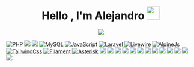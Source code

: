 <h1 align="center">Hello , I'm Alejandro <a href="#"><img src="https://media.giphy.com/media/hvRJCLFzcasrR4ia7z/giphy.gif" width="35"></a></h1>
<p align="center">
  <a href="#"><img src="https://readme-typing-svg.herokuapp.com?font=Time+New+Roman&color=%23C8BE25&size=25&center=true&vCenter=true&width=600&height=100&lines=Software+Engineer+@amvsoft.tech;Computer+Science;Competitive+Programmer;Always+learning+new+things;PHP+Laravel+developer;from+Peru+🇵🇪"></a>
</p>

<p dir="auto"><a target="_blank" href="https://www.php.net"><img src="https://camo.githubusercontent.com/da71eb697a11fbc1b7d85935165c1bd169f062d99d29d79e81b2fd1e897d2c96/68747470733a2f2f696d672e736869656c64732e696f2f62616467652f2d5048502d3761383662383f7374796c653d666f722d7468652d6261646765266c6f676f3d706870266c6f676f436f6c6f723d7768697465" alt="PHP" data-canonical-src="https://img.shields.io/badge/-PHP-7a86b8?style=for-the-badge&amp;logo=php&amp;logoColor=white" style="max-width: 100%;"></a>
<a target="_blank" rel="noopener noreferrer nofollow" href="https://www.perl.org"><img src="https://img.shields.io/badge/Perl-39457E?style=for-the-badge&logo=perl&logoColor=white" data-canonical-src="https://img.shields.io/badge/Perl-39457E?style=for-the-badge&logo=perl&logoColor=white" style="max-width: 100%;"></a>
<a target="_blank" rel="noopener noreferrer nofollow" href="https://www.python.org"><img src="https://camo.githubusercontent.com/0d0779a129f1dcf6c31613b701fe0646fd4e4d2ed2a7cbd61b27fd5514baa938/68747470733a2f2f696d672e736869656c64732e696f2f62616467652f707974686f6e2d3336373041303f7374796c653d666f722d7468652d6261646765266c6f676f3d707974686f6e266c6f676f436f6c6f723d666664643534" data-canonical-src="https://img.shields.io/badge/python-3670A0?style=for-the-badge&amp;logo=python&amp;logoColor=ffdd54" style="max-width: 100%;"></a>
<a target="_blank" href="https://www.mysql.com"><img src="https://camo.githubusercontent.com/6fe25a24f16fa7490ca0fd38ea3a0c453734c4c943a03efd48feffa34b1cb933/68747470733a2f2f696d672e736869656c64732e696f2f62616467652f4d7953514c2d3365366539333f7374796c653d666f722d7468652d6261646765266c6f676f3d6d7973716c266c6f676f436f6c6f723d7768697465" alt="MySQL" data-canonical-src="https://img.shields.io/badge/MySQL-3e6e93?style=for-the-badge&amp;logo=mysql&amp;logoColor=white" style="max-width: 100%;"></a>
<a target="_blank" rel="noopener noreferrer nofollow" href="https://developer.mozilla.org/es/docs/Web/JavaScript"><img src="https://camo.githubusercontent.com/5b2f7ac4acd0f2bfab5df4d7bae9634c5cb9dfc17cb06020623989980e0b9a2f/68747470733a2f2f696d672e736869656c64732e696f2f62616467652f4a532d4637444631453f7374796c653d666f722d7468652d6261646765266c6f676f3d6a617661736372697074266c6f676f436f6c6f723d7768697465" alt="JavaScript" data-canonical-src="https://img.shields.io/badge/JS-F7DF1E?style=for-the-badge&amp;logo=javascript&amp;logoColor=white" style="max-width: 100%;"></a>
<a target="_blank" rel="noopener noreferrer nofollow" href="https://laravel.com"><img src="https://camo.githubusercontent.com/70c54b827af8a91415bd003a148dcd59b4152a44738fe7a827856e0a86832c15/68747470733a2f2f696d672e736869656c64732e696f2f62616467652f4c61726176656c2d6639333232633f7374796c653d666f722d7468652d6261646765266c6f676f3d6c61726176656c266c6f676f436f6c6f723d7768697465" alt="Laravel" data-canonical-src="https://img.shields.io/badge/Laravel-f9322c?style=for-the-badge&amp;logo=laravel&amp;logoColor=white" style="max-width: 100%;"></a>
<a target="_blank" rel="noopener noreferrer nofollow" href="https://laravel-livewire.com"><img src="https://camo.githubusercontent.com/b2a66bcf88fcb137d78827be9c38d5d90c1ed25c485d87c08e1b5f35efd10be4/68747470733a2f2f696d672e736869656c64732e696f2f62616467652f4c697665776972652d6662373061393f7374796c653d666f722d7468652d6261646765266c6f676f3d6c69766577697265266c6f676f436f6c6f723d7768697465" alt="Livewire" data-canonical-src="https://img.shields.io/badge/Livewire-fb70a9?style=for-the-badge&amp;logo=livewire&amp;logoColor=white" style="max-width: 100%;"></a>
<a target="_blank" rel="noopener noreferrer nofollow" href="https://alpinejs.dev"><img src="https://camo.githubusercontent.com/616ff4dd8a4d2b0210c8002852f425db8ce6c62c86171170483a4b82d56e7576/68747470733a2f2f696d672e736869656c64732e696f2f62616467652f416c70696e654a732d3737633164323f7374796c653d666f722d7468652d6261646765266c6f676f3d6a617661736372697074266c6f676f436f6c6f723d7768697465" alt="AlpineJs" data-canonical-src="https://img.shields.io/badge/AlpineJs-77c1d2?style=for-the-badge&amp;logo=javascript&amp;logoColor=white" style="max-width: 100%;"></a>
<a target="_blank" rel="noopener noreferrer nofollow" href="https://tailwindcss.com"><img src="https://camo.githubusercontent.com/4ddce366939929814e4399db3dc590d05428eccdbf0b24a470862bc5b53cf58a/68747470733a2f2f696d672e736869656c64732e696f2f62616467652f5461696c77696e644373732d3338626466383f7374796c653d666f722d7468652d6261646765266c6f676f3d7461696c77696e64637373266c6f676f436f6c6f723d7768697465" alt="TailwindCss" data-canonical-src="https://img.shields.io/badge/TailwindCss-38bdf8?style=for-the-badge&amp;logo=tailwindcss&amp;logoColor=white" style="max-width: 100%;"></a>
<a target="_blank" rel="noopener noreferrer nofollow" href="https://filamentphp.com"><img src="https://camo.githubusercontent.com/3ff9951d5e03701b586c584e71cedfc1d6f299a6d59270995de8060c64ad25e6/68747470733a2f2f696d672e736869656c64732e696f2f62616467652f46696c616d656e742d6561623330383f7374796c653d666f722d7468652d6261646765266c6f676f3d6c61726176656c266c6f676f436f6c6f723d7768697465" alt="Filament" data-canonical-src="https://img.shields.io/badge/Filament-eab308?style=for-the-badge&amp;logo=laravel&amp;logoColor=white" style="max-width: 100%;"></a>
<a target="_blank" rel="noopener noreferrer nofollow" href="https://www.asterisk.org/"><img src="https://camo.githubusercontent.com/3fdcfddf3d2a87d59af0101022b5a466fe309cd327543f3d9b9cd49435591d6c/68747470733a2f2f696d672e736869656c64732e696f2f62616467652f417374657269736b2d6636373732663f7374796c653d666f722d7468652d6261646765266c6f676f3d706870266c6f676f436f6c6f723d7768697465" alt="Asterisk" data-canonical-src="https://img.shields.io/badge/Asterisk-f6772f?style=for-the-badge&amp;logo=php&amp;logoColor=white" style="max-width: 100%;"></a>
<a target="_blank" rel="noopener noreferrer nofollow" href="https://devdocs.io/c"><img src="https://camo.githubusercontent.com/1bfef5ecde33e0d269c309829ae79939861e08cceda91f473119f596419a113b/68747470733a2f2f696d672e736869656c64732e696f2f62616467652f432d3030353939433f7374796c653d666f722d7468652d6261646765266c6f676f3d63266c6f676f436f6c6f723d7768697465" data-canonical-src="https://img.shields.io/badge/C-00599C?style=for-the-badge&amp;logo=c&amp;logoColor=white" style="max-width: 100%;"></a>
<a target="_blank" rel="noopener noreferrer nofollow" href="https://www.arduino.cc"><img src="https://camo.githubusercontent.com/9494badd49f215e4673767f9f52725d8401f36802aa41cc110be4b6917bf0d30/68747470733a2f2f696d672e736869656c64732e696f2f62616467652f2d41726475696e6f2d3030393739443f7374796c653d666f722d7468652d6261646765266c6f676f3d41726475696e6f266c6f676f436f6c6f723d7768697465" data-canonical-src="https://img.shields.io/badge/-Arduino-00979D?style=for-the-badge&amp;logo=Arduino&amp;logoColor=white" style="max-width: 100%;"></a>
<a target="_blank" rel="noopener noreferrer nofollow" href="https://www.markdownguide.org"><img src="https://img.shields.io/badge/Markdown-000000?style=for-the-badge&logo=markdown&logoColor=white" data-canonical-src="https://img.shields.io/badge/Markdown-000000?style=for-the-badge&logo=markdown&logoColor=white" style="max-width: 100%;"></a>
<a target="_blank" rel="noopener noreferrer nofollow" href="https://www.atlassian.com/es/software/jira"><img src="https://camo.githubusercontent.com/4f55e1d06c1cf523db63cf3b0cdf4c18f7e2135a42fdfd6fa556ccf800e21d2f/68747470733a2f2f696d672e736869656c64732e696f2f62616467652f6a6972612d2532333041304646462e7376673f7374796c653d666f722d7468652d6261646765266c6f676f3d6a697261266c6f676f436f6c6f723d7768697465" data-canonical-src="https://img.shields.io/badge/jira-%230A0FFF.svg?style=for-the-badge&amp;logo=jira&amp;logoColor=white" style="max-width: 100%;"></a>
<a target="_blank" rel="noopener noreferrer nofollow" href="https://vuejs.org"><img src="https://img.shields.io/badge/Vue.js-35495E?style=for-the-badge&logo=vue.js&logoColor=4FC08D" data-canonical-src="https://img.shields.io/badge/Vue.js-35495E?style=for-the-badge&logo=vue.js&logoColor=white" style="max-width: 100%;"></a>
<a target="_blank" rel="noopener noreferrer nofollow" href="https://www.talend.com"><img src="https://img.shields.io/badge/Talend-FF6D70?style=for-the-badge&logo=Talend&logoColor=white" data-canonical-src="https://img.shields.io/badge/Talend-FF6D70?style=for-the-badge&logo=Talend&logoColor=white" style="max-width: 100%;"></a>
<a target="_blank" rel="noopener noreferrer nofollow" href="https://www.shellscript.sh"><img src="https://img.shields.io/badge/Shell_Script-121011?style=for-the-badge&logo=gnu-bash&logoColor=white" data-canonical-src="https://img.shields.io/badge/Shell_Script-121011?style=for-the-badge&logo=gnu-bash&logoColor=white" style="max-width: 100%;"></a>
<a target="_blank" rel="noopener noreferrer nofollow" href="https://sqlite.org"><img src="https://img.shields.io/badge/SQLite-07405E?style=for-the-badge&logo=sqlite&logoColor=white" data-canonical-src="https://img.shields.io/badge/SQLite-07405E?style=for-the-badge&logo=sqlite&logoColor=white" style="max-width: 100%;"></a>
<a target="_blank" rel="noopener noreferrer nofollow" href="https://www.postgresql.org"><img src="https://img.shields.io/badge/PostgreSQL-316192?style=for-the-badge&logo=postgresql&logoColor=white" data-canonical-src="https://img.shields.io/badge/PostgreSQL-316192?style=for-the-badge&logo=postgresql&logoColor=white" style="max-width: 100%;"></a>
<a target="_blank" rel="noopener noreferrer nofollow" href="https://dialogflow.cloud.google.com"><img src="https://img.shields.io/badge/dialogflow-FF9800?style=for-the-badge&logo=dialogflow&logoColor=white" data-canonical-src="https://img.shields.io/badge/dialogflow-FF9800?style=for-the-badge&logo=dialogflow&logoColor=white" style="max-width: 100%;"></a>
<a target="_blank" rel="noopener noreferrer nofollow" href="https://www.digitalocean.com"><img src="https://img.shields.io/badge/Digital_Ocean-0080FF?style=for-the-badge&logo=DigitalOcean&logoColor=white" data-canonical-src="https://img.shields.io/badge/Digital_Ocean-0080FF?style=for-the-badge&logo=DigitalOcean&logoColor=white" style="max-width: 100%;"></a>
<a target="_blank" rel="noopener noreferrer nofollow" href="https://styled-components.com"><img src="https://img.shields.io/badge/styled--components-DB7093?style=for-the-badge&logo=styled-components&logoColor=white" data-canonical-src="https://img.shields.io/badge/styled--components-DB7093?style=for-the-badge&logo=styled-components&logoColor=white" style="max-width: 100%;"></a>
<a target="_blank" rel="noopener noreferrer nofollow" href="https://jwt.io"><img src="https://img.shields.io/badge/json%20web%20tokens-323330?style=for-the-badge&logo=json-web-tokens&logoColor=pink" data-canonical-src="https://img.shields.io/badge/json%20web%20tokens-323330?style=for-the-badge&logo=json-web-tokens&logoColor=pink" style="max-width: 100%;"></a>
</p>
